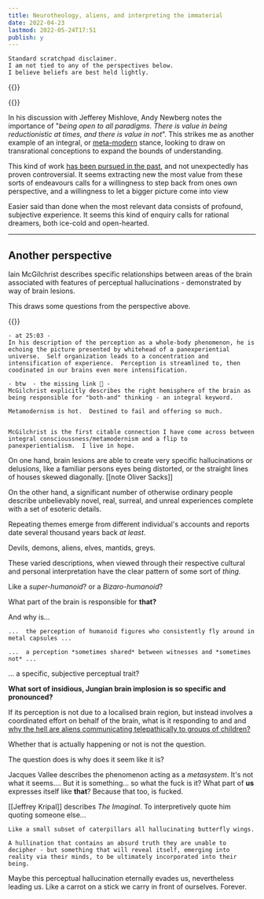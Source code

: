 ```yaml
---
title: Neurotheology, aliens, and interpreting the immaterial
date: 2022-04-23
lastmod: 2022-05-24T17:51
publish: y
---
```

```
Standard scratchpad disclaimer.  
I am not tied to any of the perspectives below.
I believe beliefs are best held lightly.
```


{{<youtube Kv3yIv9nwf8>}}

{{<youtube MU4_vX1eaiE>}}

In his discussion with Jefferey Mishlove, Andy Newberg notes the importance of  "*being open to all paradigms.  There is value in being reductionistic at times, and there is value in not*".  This strikes me as another example of an integral, or [meta-modern](Metamodernism%20and%20the%20evolution%20of%20consciousness.md) stance, looking to draw on transrational conceptions to expand the bounds of  understanding.  

This kind of work [has been pursued in the past](https://en.wikipedia.org/wiki/God_helmet), and not unexpectedly has proven controversial.  It seems extracting new the most value from these sorts of endeavours calls for a willingness to step back from ones own perspective, and a willingness to let a bigger picture come into view

Easier said than done when the most relevant data consists of profound, subjective experience.  It seems this kind of enquiry calls for rational dreamers, both ice-cold and open-hearted.

---

## Another perspective 

Iain McGilchrist describes specific relationships between areas of the brain associated with features of perceptual hallucinations - demonstrated by way of brain lesions.  

This draws some questions from the perspective above.

{{<youtube tu5sf3OD_mc>}}

```
- at 25:03 -
In his description of the perception as a whole-body phenomenon, he is echoing the picture presented by whitehead of a panexperiential universe.  Self organization leads to a concentration and intensification of experience.  Perception is streamlined to, then coodinated in our brains even more intensification.

- btw  - the missing link 🐒 -
McGilchrist explicitly describes the right hemisphere of the brain as being responsible for "both-and" thinking - an integral keyword.

Metamodernism is hot.  Destined to fail and offering so much.


McGilchrist is the first citable connection I have come across between integral conscioussness/metamodernism and a flip to panexperientialism.  I live in hope.

```

On one hand, brain lesions are able to create very specific hallucinations or delusions, like a familiar persons eyes being distorted, or the straight lines of houses skewed diagonally.   [[note  Oliver Sacks]]


On the other hand, a significant number of otherwise ordinary people describe unbelievably novel, real, surreal, and unreal experiences complete with a set of esoteric details.  

Repeating themes emerge from different individual's accounts and reports date several thousand years back *at least*.   

Devils, demons, aliens, elves, mantids, greys.  

These varied descriptions, when viewed through their respective cultural and personal interpretation have the clear pattern of some sort of *thing.*  

Like a *super-humanoid*? 
or a *Bizaro-humanoid*? 

What part of the brain is responsible for **that?**

And why is... 
```
...  the perception of humanoid figures who consistently fly around in metal capsules ...

...  a perception *sometimes shared* between witnesses and *sometimes not* ...  

```
... a specific, subjective perceptual trait?  

**What sort of insidious, Jungian brain implosion is so specific and pronounced?** 


If its perception is not due to a localised brain region, but instead involves a coordinated effort on behalf of the brain, what is it responding to and and [why the hell are aliens communicating telepathically to groups of children?  ](https://en.wikipedia.org/wiki/Ariel_School_UFO_incident)

Whether that is actually happening or not is not the question.  

The question does is why does it seem like it is?

Jacques Vallee describes the phenomenon acting as a *metasystem*.  It's not what it seems.... But it is something... so what the fuck is it?  What part of **us** expresses itself like **that**?   Because that too, is fucked.  

[[Jeffrey Kripal]] describes *The Imaginal*.  To interpretively quote him quoting someone else...

```
Like a small subset of caterpillars all hallucinating butterfly wings.

A hullination that contains an absurd truth they are unable to decipher - but something that will reveal itself, emerging into reality via their minds, to be ultimately incorporated into their being. 

```

Maybe this perceptual hallucination eternally evades us, nevertheless leading us.  Like a carrot on a stick we carry in front of ourselves.  Forever.

